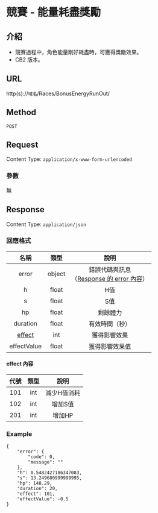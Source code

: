 # 競賽 - 能量耗盡獎勵

## 介紹

- 競賽過程中，角色能量剛好耗盡時，可獲得獎勵效果。
- CB2 版本。

## URL

http(s)://`域名`/Races/BonusEnergyRunOut/

## Method

`POST`

## Request

Content Type: `application/x-www-form-urlencoded`

### 參數

無

## Response

Content Type: `application/json`

### 回應格式

| 名稱 | 類型 | 說明 |
|:-:|:-:|:-:|
| error | object | 錯誤代碼與訊息<br>（[Response 的 error 內容](../response.md#error)） |
| h | float | H值 |
| s | float | S值 |
| hp | float | 剩餘體力 |
| duration | float | 有效時間（秒）|
| [effect](#effect) | int | 獲得影響效果 |
| effectValue | float | 獲得影響效果值 |

#### <span id="effect">effect 內容</span>

| 代號 | 類型 | 說明 |
|:-:|:-:|:-:|
| 101 | int | 減少H值消耗 |
| 102 | int | 增加S值 |
| 201 | int | 增加HP |


### Example
	{
	    "error": {
	        "code": 0,
	        "message": ""
	    },
	    "h": 0.5482427186347083,
	    "s": 13.249680999999995,
	    "hp": 148.29,
	    "duration": 20,
	    "effect": 101,
	    "effectValue": -0.5
	}